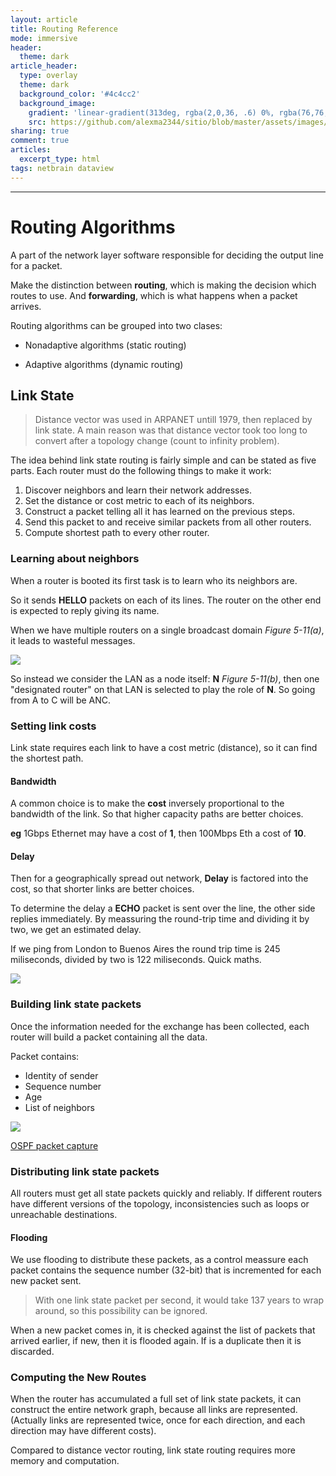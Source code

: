 ```yaml
---
layout: article
title: Routing Reference
mode: immersive
header:
  theme: dark
article_header:
  type: overlay
  theme: dark
  background_color: '#4c4cc2'
  background_image:
    gradient: 'linear-gradient(313deg, rgba(2,0,36, .6) 0%, rgba(76,76,194, .6) 47%, rgba(0,212,255, .6) 100%)'
    src: https://github.com/alexma2344/sitio/blob/master/assets/images/rainbows.jpg?raw=true"
sharing: true
comment: true
articles:
  excerpt_type: html
tags: netbrain dataview
---
```


<!--more-->

---

# Routing Algorithms

A part of the network layer software responsible for deciding the output line for a packet.

Make the distinction between **routing**, which is making the decision which routes to use. 
And **forwarding**, which is what happens when a packet arrives.

Routing algorithms can be grouped into two clases:

- Nonadaptive algorithms (static routing)

- Adaptive algorithms (dynamic routing)

## Link State

> Distance vector was used in ARPANET untill 1979, then replaced by link state.
> A main reason was that distance vector took too long to convert after a topology change (count to infinity problem).

The idea behind link state routing is fairly simple and can be stated as five
parts. Each router must do the following things to make it work:

1. Discover neighbors and learn their network addresses.
2. Set the distance or cost metric to each of its neighbors.
3. Construct a packet telling all it has learned on the previous steps.
4. Send this packet to and receive similar packets from all other routers.
5. Compute shortest path to every other router.

### Learning about neighbors

When a router is booted its first task is to learn who its neighbors are.

So it sends **HELLO** packets on each of its lines. The router on the other end is expected to reply giving its name.

When we have multiple routers on a single broadcast domain *Figure 5-11(a)*, it leads to wasteful messages.

<img src="https://github.com/alexma2344/sitio/blob/master/assets/images/fig-5-11.jpg?raw=true">

So instead we consider the LAN as a node itself: **N** *Figure 5-11(b)*, then one "designated router" on that LAN is selected to play the role of **N**. So going from A to C will be ANC.


### Setting link costs

Link state requires each link to have a cost metric (distance), so it can find the shortest path.

#### Bandwidth

A common choice is to make the **cost** inversely proportional to the bandwidth of the link. So that higher capacity paths are better choices.

**eg** 1Gbps Ethernet may have a cost of **1**, then 100Mbps Eth a cost of **10**. 

#### Delay

Then for a geographically spread out network, **Delay** is factored into the cost, so that shorter links are better choices.

To determine the delay a **ECHO** packet is sent over the line, the other side replies immediately. By meassuring the round-trip time and dividing it by two, we get an estimated delay. 

If we ping from London to Buenos Aires the round trip time is 245 miliseconds, divided by two is 122 miliseconds. Quick maths.

<img src="https://github.com/alexma2344/sitio/blob/master/assets/images/rtt-average.jpg?raw=true">

### Building link state packets

Once the information needed for the exchange has been collected, each router will build a packet containing all the data.

Packet contains:

- Identity of sender 
- Sequence number
- Age  
- List of neighbors  

<img src="https://github.com/alexma2344/sitio/blob/master/assets/images/lsa.jpg?raw=true">


[OSPF packet capture](https://www.cloudshark.org/captures/293956261434)


### Distributing link state packets

All routers must get all state packets quickly and reliably. If different routers have different versions of the topology, inconsistencies such as loops or unreachable destinations.

#### Flooding

We use flooding to distribute these packets, as a control meassure each packet contains the sequence number (32-bit) that is incremented for each new packet sent.

> With one link state packet per second, it would take 137 years to wrap around, so this possibility can be ignored.

When a new packet comes in, it is checked against the list of packets that arrived earlier, if new, then it is flooded again.
If is a duplicate then it is discarded.

### Computing the New Routes

When the router has accumulated a full set of link state packets, it can construct the entire network graph, because all links are represented. (Actually links are represented twice, once for each direction, and each direction may have different costs).

Compared to distance vector routing, link state routing requires more memory
and computation.

